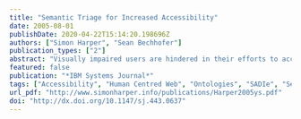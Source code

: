 ```yaml
---
title: "Semantic Triage for Increased Accessibility"
date: 2005-08-01
publishDate: 2020-04-22T15:14:20.198696Z
authors: ["Simon Harper", "Sean Bechhofer"]
publication_types: ["2"]
abstract: "Visually impaired users are hindered in their efforts to access the largest repository of electronic information in the world, namely the World Wide Web. A visually impaired user's information and presentation requirements are different from those of a sighted user, in that they are highly individualized and nonvisual. These requirements can become problems in that the Web is visual-centric with regard to presentation as well as information order and layout. This can and does hinder users who need access to information but cannot take advantage of the visual cues available to sighted users. Our objective is to address these problems by creating usable and appropriately 'displayed' Web pages for all users who wish to understand the meaning of the information, as opposed to its presentation and order. We assert that the only way to accomplish this is to encode the semantic information of the page directly into the page. In this paper we describe work toward a low-overhead system to enable just this kind of semantic encoding. In particular, our approach allows semantics-based triage, that is, prioritized removal of unnecessary information from the presentation of a Web site, to make the interaction of visually impaired users with that site more productive. "
featured: false
publication: "*IBM Systems Journal*"
tags: ["Accessibility", "Human Centred Web", "Ontologies", "SADIe", "Semantic Web", "Transcoding", "Visually Impaired", "Web Accessibility", "Web Mobility"]
url_pdf: "http://www.simonharper.info/publications/Harper2005ys.pdf"
doi: "http://dx.doi.org/10.1147/sj.443.0637"
---
```


